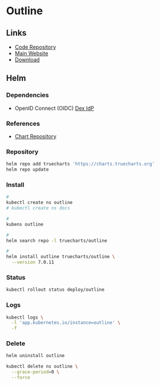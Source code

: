 # Outline

<!--
https://github.com/outline/outline/issues/1881

https://github.com/encircle360-oss/outline-helm-chart
-->

## Links

- [Code Repository](https://github.com/outline/outline)
- [Main Website](https://getoutline.com)
- [Download](https://getoutline.com/download)

## Helm

### Dependencies

- OpenID Connect (OIDC)
  [Dex IdP](/dex/README.md)

### References

- [Chart Repository](https://github.com/truecharts/charts/tree/master/charts/stable/outline)

### Repository

```sh
helm repo add truecharts 'https://charts.truecharts.org'
helm repo update
```

### Install

```sh
#
kubectl create ns outline
# kubectl create ns docs

#
kubens outline

#
helm search repo -l truecharts/outline

#
helm install outline truecharts/outline \
  --version 7.0.11
```

<!--
kubectl port-forward \
  --address 0.0.0.0 \
  svc/outline \
  10196:10196
-->

### Status

```sh
kubectl rollout status deploy/outline
```

### Logs

```sh
kubectl logs \
  -l 'app.kubernetes.io/instance=outline' \
  -f
```

### Delete

```sh
helm uninstall outline

kubectl delete ns outline \
  --grace-period=0 \
  --force
```
